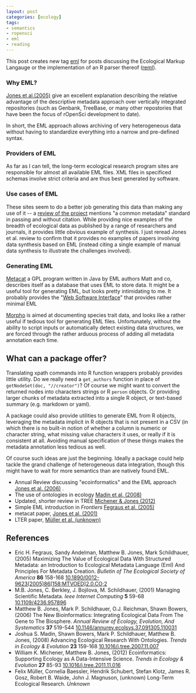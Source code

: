 ```yaml
---
layout: post
categories: [ecology]
tags:
- semantics
- ropensci
- eml
- reading
---
```



This post creates new tag [eml](/tags.html#eml) for posts discussing the Ecological Markup Langauge or the implementation of an R parser thereof ([reml](https://github.com/ropensci/reml)).  


### Why EML?  

[Jones et al.(2005)][1] give an excellent explanation describing the relative advantage of the descriptive metadata approach over vertically integrated repositories (such as Genbank, TreeBase, or many other repostories that have been the focus of rOpenSci development to date).  

In short, the EML approach allows archiving of very heterogeneous data without having to standardize everything into a narrow and pre-defined syntax.  

### Providers of EML

As far as I can tell, the long-term ecological research program sites are responsible for almost all available EML files.  XML files in specificed schemas involve strict criteria and are thus best generated by software. 

### Use cases of EML

These sites seem to do a better job generating this data than making any use of it -- a [review of the project][LTER] mentions "a common metadata" standard in passing and without citation.  While providing nice examples of the breadth of ecological data as published by a range of researchers and journals, it provides little obvious example of synthesis. I just reread Jones et al. review to confirm that it provides no examples of papers involving data synthesis based on EML (instead citing a single example of manual data synthesis to illustrate the challenges involved).  


### Generating EML

[Metacat][metacat] a GPL program written in Java by EML authors Matt and co, describes itself as a database that uses EML to store data. It might be a useful tool for generating EML, but looks pretty intimidating to me.  It probably provides the "[Web Software Interface](http://knb.ecoinformatics.org/knb/cgi-bin/register-dataset.cgi?cfg=knb)" that provides rather minimal EML 

[Morpho][morpho] is aimed at documenting species trait data, and looks like a rather useful if tedious tool for generating EML files. Unfortunately, without the ability to script inputs or automatically detect existing data structures, we are forced through the rather arduous process of adding all metadata annotation each time.  


## What can a package offer?

Translating xpath commands into R function wrappers probably provides little utility.  Do we really need a `get_authors` function in place of `getNodeSet(doc, "//creator")`?  Of course we might want to convert the returned nodes into characters strings or R `person` objects.  Or providing larger chunks of metadata extracted into a single R object, or text-based summary (e.g. markdown or yaml).  

A package could also provide utilities to generate EML from R objects, leveraging the metadata implicit in R objects that is not present in a CSV (in which there is no built-in notion of whether a column is numeric or character string, what missing value characters it uses, or really if it is consistent at all.  Avoiding manual specification of these things makes the metadata annotation less tedious as well.  

Of course such ideas are just the beginning.  Ideally a package could help tackle the grand challenge of heterogeneous data integration, though this might have to wait for more semantics than are natively found EML.  




[1]: http://10.1146/annurev.ecolsys.37.091305.110031 
[metacat]: http://dx.doi.org/10.1109/4236.957896 
[LTER]: http://dx.doi.org/10.1007/978-90-481-8782-9_5
[morpho]: http://knb.ecoinformatics.org/morphoportal.jsp
  


* Annual Review discussing "ecoinformatics" and the EML approach <span class="showtooltip" title="Jones M, Schildhauer M, Reichman O and Bowers S (2006). 'The New Bioinformatics: Integrating Ecological Data From The Gene to The Biosphere.' Annual Review of Ecology, Evolution, And Systematics, 37, pp. 519-544. ISSN 1543-592X."><a href="http://dx.doi.org/10.1146/annurev.ecolsys.37.091305.110031" rel="http://purl.org/spar/cito/discusses" >Jones et al. (2006)</a></span> . 
* The use of ontologies in ecology <span class="showtooltip" title="Madin J, Bowers S, Schildhauer M and Jones M (2008). 'Advancing Ecological Research With Ontologies.' Trends in Ecology &amp; Evolution, 23, pp. 159-168. ISSN 01695347."><a href="http://dx.doi.org/10.1016/j.tree.2007.11.007" rel="http://purl.org/spar/cito/usesMethodIn" >Madin et al. (2008)</a></span>  
* Updated, shorter review in TREE <span class="showtooltip" title="Michener W and Jones M (2012). 'Ecoinformatics: Supporting Ecology as A Data-Intensive Science.' Trends in Ecology &amp; Evolution, 27, pp. 85-93. ISSN 01695347."><a href="http://dx.doi.org/10.1016/j.tree.2011.11.016" rel="http://purl.org/spar/cito/discusses" >Michener & Jones (2012)</a></span> 
* Simple EML introduction in _Frontiers_ <span class="showtooltip" title="Fegraus E, Andelman S, Jones M and Schildhauer M (2005). 'Maximizing The Value of Ecological Data With Structured Metadata: an Introduction to Ecological Metadata Language (Eml) And Principles For Metadata Creation.' Bulletin of The Ecological Society of America, 86, pp. 158-168. ISSN 0012-9623."><a href="http://dx.doi.org/10.1890/0012-9623(2005)86[158:MTVOED]2.0.CO;2" rel="http://purl.org/spar/cito/discusses" >Fegraus et al. (2005)</a></span> 
* metacat paper, <span class="showtooltip" title="Jones M, Berkley C, Bojilova J and Schildhauer M (2001). 'Managing Scientific Metadata.' Ieee Internet Computing, 5, pp. 59-68. ISSN 10897801."><a href="http://dx.doi.org/10.1109/4236.957896" rel="http://purl.org/spar/cito/discusses" >Jones et al. (2001)</a></span> 
* LTER paper, <span class="showtooltip" title="Müller F, Baessler C, Schubert H, Klotz S, Gosz J, Waide R and Magnuson J (unknown). 'Long-Term Ecological Research.' Unknown."><a href="" rel="http://purl.org/spar/cito/discusses" >Müller et al. (unknown)</a></span> 


## References


- Eric H. Fegraus, Sandy Andelman, Matthew B. Jones, Mark Schildhauer,   (2005) Maximizing The Value of Ecological Data With Structured Metadata: an Introduction to Ecological Metadata Language (Eml) And Principles For Metadata Creation.  *Bulletin of The Ecological Society of America*  **86**  158-168  [10.1890/0012-9623(2005)86[158:MTVOED]2.0.CO;2](http://dx.doi.org/10.1890/0012-9623(2005)86[158:MTVOED]2.0.CO;2)
- M.B. Jones, C. Berkley, J. Bojilova, M. Schildhauer,   (2001) Managing Scientific Metadata.  *Ieee Internet Computing*  **5**  59-68  [10.1109/4236.957896](http://dx.doi.org/10.1109/4236.957896)
- Matthew B. Jones, Mark P. Schildhauer, O.J. Reichman, Shawn Bowers,   (2006) The New Bioinformatics: Integrating Ecological Data From The Gene to The Biosphere.  *Annual Review of Ecology, Evolution, And Systematics*  **37**  519-544  [10.1146/annurev.ecolsys.37.091305.110031](http://dx.doi.org/10.1146/annurev.ecolsys.37.091305.110031)
- Joshua S. Madin, Shawn Bowers, Mark P. Schildhauer, Matthew B. Jones,   (2008) Advancing Ecological Research With Ontologies.  *Trends in Ecology & Evolution*  **23**  159-168  [10.1016/j.tree.2007.11.007](http://dx.doi.org/10.1016/j.tree.2007.11.007)
- William K. Michener, Matthew B. Jones,   (2012) Ecoinformatics: Supporting Ecology as A Data-Intensive Science.  *Trends in Ecology & Evolution*  **27**  85-93  [10.1016/j.tree.2011.11.016](http://dx.doi.org/10.1016/j.tree.2011.11.016)
- Felix Müller, Cornelia Baessler, Hendrik Schubert, Stefan Klotz, James R. Gosz, Robert B. Waide, John J. Magnuson,   (unknown) Long-Term Ecological Research.  *Unknown*


